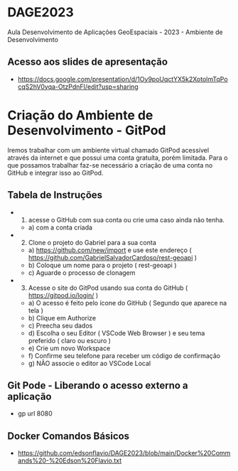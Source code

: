 # DAGE2023
Aula Desenvolvimento de Aplicações GeoEspaciais - 2023 - Ambiente de Desenvolvimento


## Acesso aos slides de apresentação
* https://docs.google.com/presentation/d/1Oy9poUqctYX5k2XotolmTqPocqS2hV0yqa-OtzPdnFI/edit?usp=sharing

# Criação do Ambiente de Desenvolvimento - GitPod

Iremos trabalhar com um ambiente virtual chamado GitPod acessível através da internet e que possui uma conta gratuíta, porém limitada.
Para o que possamos trabalhar faz-se necessário a criação de uma conta no GitHub e integrar isso ao GitPod.

## Tabela de Instruções

* 1) acesse o GitHub com sua conta ou crie uma caso ainda não tenha.
   - a) com a conta criada
* 2) Clone o projeto do Gabriel para a sua conta
  - a) https://github.com/new/import e use este endereço ( https://github.com/GabrielSalvadorCardoso/rest-geoapi )
  - b) Coloque um nome para o projeto ( rest-geoapi )
  - c) Aguarde o processo de clonagem
* 3) Acesse o site do GitPod usando sua conta do GitHub ( https://gitpod.io/login/ )
  - a) O acesso é feito pelo ícone do GitHub ( Segundo que aparece na tela )
  - b) Clique em Authorize
  - c) Preecha seu dados
  - d) Escolha o seu Editor ( VSCode Web Browser ) e seu tema preferido ( claro ou escuro )
  - e) Crie um novo Workspace
  - f) Confirme seu telefone para receber um código de confirmação
  - g) NÃO associe o editor ao VSCode Local

## Git Pode - Liberando o acesso externo a aplicação
* gp url 8080

## Docker Comandos Básicos
* https://github.com/edsonflavio/DAGE2023/blob/main/Docker%20Commands%20-%20Edson%20Flavio.txt
